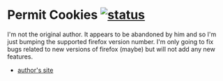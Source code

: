 # Permit Cookies [![status](http://stillmaintained.com/vrillusions/permit-cookies.png)](http://stillmaintained.com/vrillusions/permit-cookies)

I'm not the original author.  It appears to be abandoned by him and so I'm just bumping the supported firefox version number.  I'm only going to fix bugs related to new versions of firefox (maybe) but will not add any new features.

- [author's site](http://gorgias.de/mfe/)